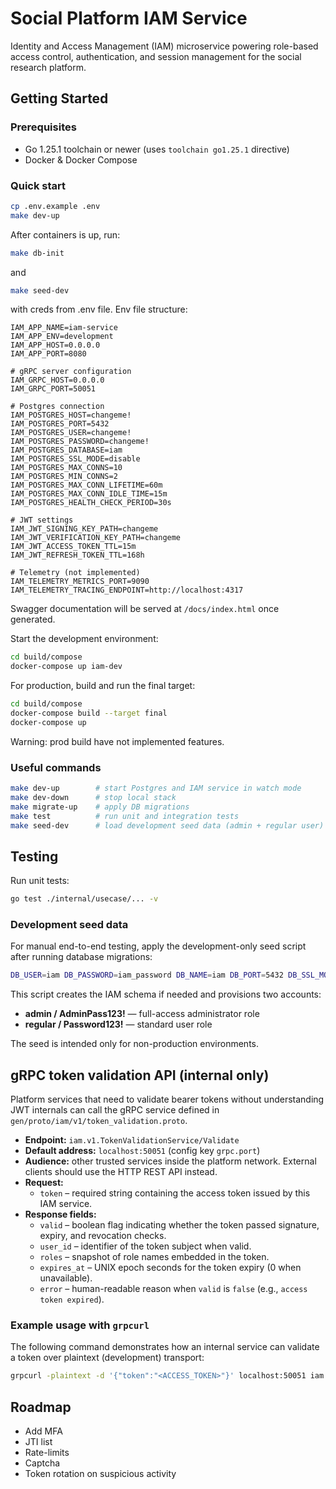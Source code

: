 # Social Platform IAM Service

Identity and Access Management (IAM) microservice powering role-based access control, authentication, and session management for the social research platform.


## Getting Started

### Prerequisites

- Go 1.25.1 toolchain or newer (uses `toolchain go1.25.1` directive)
- Docker & Docker Compose

### Quick start

```bash
cp .env.example .env
make dev-up
``` 
After containers is up, run: 
```bash
make db-init
``` 
and
```bash
make seed-dev
```
with creds from .env file. Env file structure:
```env
IAM_APP_NAME=iam-service
IAM_APP_ENV=development
IAM_APP_HOST=0.0.0.0
IAM_APP_PORT=8080

# gRPC server configuration
IAM_GRPC_HOST=0.0.0.0
IAM_GRPC_PORT=50051

# Postgres connection
IAM_POSTGRES_HOST=changeme!
IAM_POSTGRES_PORT=5432
IAM_POSTGRES_USER=changeme!
IAM_POSTGRES_PASSWORD=changeme!
IAM_POSTGRES_DATABASE=iam
IAM_POSTGRES_SSL_MODE=disable
IAM_POSTGRES_MAX_CONNS=10
IAM_POSTGRES_MIN_CONNS=2
IAM_POSTGRES_MAX_CONN_LIFETIME=60m
IAM_POSTGRES_MAX_CONN_IDLE_TIME=15m
IAM_POSTGRES_HEALTH_CHECK_PERIOD=30s

# JWT settings
IAM_JWT_SIGNING_KEY_PATH=changeme
IAM_JWT_VERIFICATION_KEY_PATH=changeme
IAM_JWT_ACCESS_TOKEN_TTL=15m
IAM_JWT_REFRESH_TOKEN_TTL=168h

# Telemetry (not implemented)
IAM_TELEMETRY_METRICS_PORT=9090
IAM_TELEMETRY_TRACING_ENDPOINT=http://localhost:4317
```

Swagger documentation will be served at `/docs/index.html` once generated.

Start the development environment:

```bash
cd build/compose
docker-compose up iam-dev
```

For production, build and run the final target:

```bash
cd build/compose
docker-compose build --target final
docker-compose up
```
Warning: prod build have not implemented features.

### Useful commands

```bash
make dev-up        # start Postgres and IAM service in watch mode
make dev-down      # stop local stack
make migrate-up    # apply DB migrations
make test          # run unit and integration tests
make seed-dev      # load development seed data (admin + regular user)
```

## Testing

Run unit tests:

```bash
go test ./internal/usecase/... -v
```

### Development seed data

For manual end-to-end testing, apply the development-only seed script after running database migrations:

```bash
DB_USER=iam DB_PASSWORD=iam_password DB_NAME=iam DB_PORT=5432 DB_SSL_MODE=disable make seed-dev
```

This script creates the IAM schema if needed and provisions two accounts:

- **admin / AdminPass123!** — full-access administrator role
- **regular / Password123!** — standard user role

The seed is intended only for non-production environments.

## gRPC token validation API (internal only)

Platform services that need to validate bearer tokens without understanding JWT internals can call the gRPC service defined in `gen/proto/iam/v1/token_validation.proto`.

- **Endpoint:** `iam.v1.TokenValidationService/Validate`
- **Default address:** `localhost:50051` (config key `grpc.port`)
- **Audience:** other trusted services inside the platform network. External clients should use the HTTP REST API instead.
- **Request:**
	- `token` – required string containing the access token issued by this IAM service.
- **Response fields:**
	- `valid` – boolean flag indicating whether the token passed signature, expiry, and revocation checks.
	- `user_id` – identifier of the token subject when valid.
	- `roles` – snapshot of role names embedded in the token.
	- `expires_at` – UNIX epoch seconds for the token expiry (0 when unavailable).
	- `error` – human-readable reason when `valid` is `false` (e.g., `access token expired`).

### Example usage with `grpcurl`

The following command demonstrates how an internal service can validate a token over plaintext (development) transport:

```bash
grpcurl -plaintext -d '{"token":"<ACCESS_TOKEN>"}' localhost:50051 iam.v1.TokenValidationService.Validate
```
## Roadmap
- Add MFA
- JTI list
- Rate-limits
- Captcha
- Token rotation on suspicious activity

